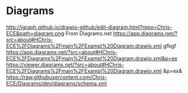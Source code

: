 # Diagrams
http://jgraph.github.io/drawio-github/edit-diagram.html?repo=Chris-ECE&path=diagram.png
From Diagrams.net
https://app.diagrams.net/?src=about#HChris-ECE%2FDiagrams%2Fmain%2FExampl%20Diagram.drawio.xml
gfkgf
https://app.diagrams.net/?src=about#HChris-ECE%2FDiagrams%2Fmain%2FExampl%20Diagram.drawio.xml&p=ex
https://viewer.diagrams.net/?src=about#HChris-ECE%2FDiagrams%2Fmain%2FExampl%20Diagram.drawio.xml
&p=ex&
https://raw.githubusercontent.com/Chris-ECE/Diagrams/dev/diagrams/schema.xml
